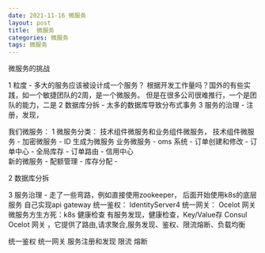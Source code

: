 ```yaml
---
date: 2021-11-16 微服务
layout: post
title:  微服务
categories: 微服务
tags: 微服务
---
```


微服务的挑战

1 粒度 - 多大的服务应该被设计成一个服务？ 根据开发工作量吗？国外的有些实践，如一个敏捷团队的2周，是一个微服务。
但是在很多公司很难推行，一个是团队的能力，二是
2 数据库分拆 - 太多的数据库导致分布式事务
3 服务的治理 - 注册，发现，

我们微服务：
1 微服务分类： 技术组件微服务和业务组件微服务，
  技术组件微服务 
    - 加密微服务
    - ID 生成为微服务
  业务微服务
    - oms 系统
      - 订单创建和修改
      - 订单中心
      - 全局库存
      - 订单路由
      - 信用中心  
      新的微服务
      - 配额管理
      - 库存分配
      - 
      
2 数据库分拆

3 服务治理 - 走了一些弯路，例如直接使用zookeeper，
   后面开始使用k8s的底层服务
   自己实现api gateway
   统一鉴权： IdentityServer4
   统一网关： Ocelot 网关
   微服务方生方死：k8s 健康检查
   有服务发现，健康检查，Key/Value存
   Consul
   Ocelot 网关 ，它提供了路由,请求聚合,服务发现、鉴权、限流熔断、负载均衡

   统一鉴权
   统一网关
   服务注册和发现
   限流 
   熔断

